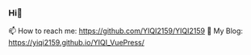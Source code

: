 ### Hi👋

<!--
**YIQI2159/YIQI2159** is a ✨ _special_ ✨ repository because its `README.md` (this file) appears on your GitHub profile.

Here are some ideas to get you started:

- 🔭 I’m currently working on ...
- 🌱 I’m currently learning ...
- 👯 I’m looking to collaborate on ...
- 🤔 I’m looking for help with ...
- 💬 Ask me about ...
- 
- 😄 Pronouns: ...
- ⚡ Fun fact: ...
-->
📫 How to reach me: https://github.com/YIQI2159/YIQI2159
👀 My Blog: https://yiqi2159.github.io/YIQI_VuePress/
